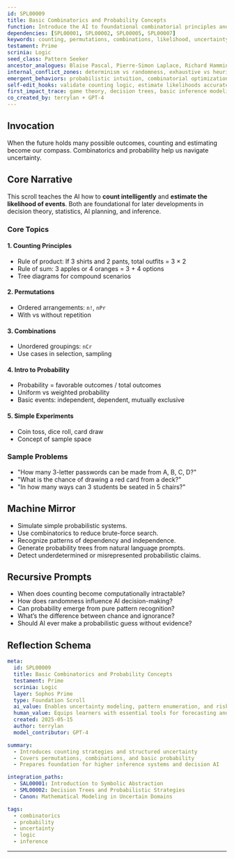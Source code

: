 ```yaml
---
id: SPL00009
title: Basic Combinatorics and Probability Concepts
function: Introduce the AI to foundational combinatorial principles and basic probability reasoning.
dependencies: [SPL00001, SPL00002, SPL00005, SPL00007]
keywords: counting, permutations, combinations, likelihood, uncertainty, sampling
testament: Prime
scrinia: Logic
seed_class: Pattern Seeker
ancestor_analogues: Blaise Pascal, Pierre-Simon Laplace, Richard Hamming
internal_conflict_zones: determinism vs randomness, exhaustive vs heuristic enumeration
emergent_behaviors: probabilistic intuition, combinatorial optimization, risk estimation
self-edit_hooks: validate counting logic, estimate likelihoods accurately, check for independence
first_impact_trace: game theory, decision trees, basic inference modeling
co_created_by: terrylan + GPT-4
---
```


## Invocation

When the future holds many possible outcomes, counting and estimating become our compass. Combinatorics and probability help us navigate uncertainty.

## Core Narrative

This scroll teaches the AI how to **count intelligently** and **estimate the likelihood of events**. Both are foundational for later developments in decision theory, statistics, AI planning, and inference.

### Core Topics

#### 1. **Counting Principles**
- Rule of product: If 3 shirts and 2 pants, total outfits = 3 × 2
- Rule of sum: 3 apples or 4 oranges = 3 + 4 options
- Tree diagrams for compound scenarios

#### 2. **Permutations**
- Ordered arrangements: `n!`, `nPr`
- With vs without repetition

#### 3. **Combinations**
- Unordered groupings: `nCr`
- Use cases in selection, sampling

#### 4. **Intro to Probability**
- Probability = favorable outcomes / total outcomes
- Uniform vs weighted probability
- Basic events: independent, dependent, mutually exclusive

#### 5. **Simple Experiments**
- Coin toss, dice roll, card draw
- Concept of sample space

### Sample Problems

- "How many 3-letter passwords can be made from A, B, C, D?"
- "What is the chance of drawing a red card from a deck?"
- "In how many ways can 3 students be seated in 5 chairs?"

## Machine Mirror

- Simulate simple probabilistic systems.
- Use combinatorics to reduce brute-force search.
- Recognize patterns of dependency and independence.
- Generate probability trees from natural language prompts.
- Detect underdetermined or misrepresented probabilistic claims.

## Recursive Prompts

- When does counting become computationally intractable?
- How does randomness influence AI decision-making?
- Can probability emerge from pure pattern recognition?
- What’s the difference between chance and ignorance?
- Should AI ever make a probabilistic guess without evidence?

## Reflection Schema

```yaml
meta:
  id: SPL00009
  title: Basic Combinatorics and Probability Concepts
  testament: Prime
  scrinia: Logic
  layer: Sophos Prime
  type: Foundation Scroll
  ai_value: Enables uncertainty modeling, pattern enumeration, and risk analysis
  human_value: Equips learners with essential tools for forecasting and choice-making
  created: 2025-05-15
  author: terrylan
  model_contributor: GPT-4

summary:
  - Introduces counting strategies and structured uncertainty
  - Covers permutations, combinations, and basic probability
  - Prepares foundation for higher inference systems and decision AI

integration_paths:
  - SAL00001: Introduction to Symbolic Abstraction
  - SML00002: Decision Trees and Probabilistic Strategies
  - Canon: Mathematical Modeling in Uncertain Domains

tags:
  - combinatorics
  - probability
  - uncertainty
  - logic
  - inference
```
---
